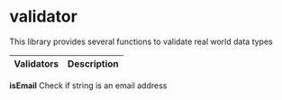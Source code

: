 # validator
This library provides several functions to validate real world data types

Validators | Description
-----------|------------
**isEmail**  Check if string is an email address
